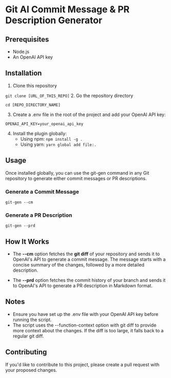 # Git AI Commit Message & PR Description Generator

## Prerequisites
- Node.js
- An OpenAI API key

## Installation
1. Clone this repository

``` git clone [URL_OF_THIS_REPO] ```
2. Go the repository directory

``` cd [REPO_DIRECTORY_NAME] ```

3. Create a .env file in the root of the project and add your OpenAI API key:

``` OPENAI_API_KEY=your_openai_api_key ```

4. Install the plugin globally:
   - Using npm:
   ``` npm install -g . ```
   - Using yarn: 
   ``` yarn global add file:. ```

## Usage
Once installed globally, you can use the git-gen command in any Git repository to generate either commit messages or PR descriptions.
### Generate a Commit Message
``` git-gen --cm ```
### Generate a PR Description
``` git-gen --prd ```

## How It Works
- The **--cm** option fetches the **git diff** of your repository and sends it to OpenAI's API to generate a commit message. The message starts with a concise summary of the changes, followed by a more detailed description.

- The **--prd** option fetches the commit history of your branch and sends it to OpenAI's API to generate a PR description in Markdown format.

## Notes
- Ensure you have set up the .env file with your OpenAI API key before running the script.
- The script uses the --function-context option with git diff to provide more context about the changes. If the diff is too large, it falls back to a regular git diff.

## Contributing
If you'd like to contribute to this project, please create a pull request with your proposed changes.
